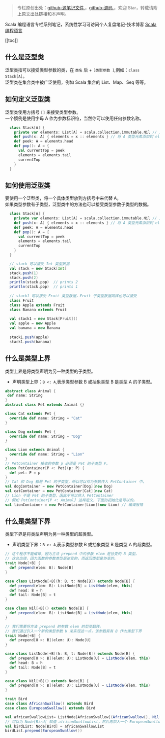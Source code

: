 > 专栏原创出处：[github-源笔记文件 ](https://github.com/GourdErwa/review-notes/tree/master/language/scala-basis) ，[github-源码 ](https://github.com/GourdErwa/scala-advanced/tree/master/scala-base/src/main/scala/com/gourd/scala/base/)，欢迎 Star，转载请附上原文出处链接和本声明。

Scala 编程语言专栏系列笔记，系统性学习可访问个人复盘笔记-技术博客 [Scala 编程语言 ](https://review-notes.top/language/scala-basis/)

[[toc]]  
## 什么是泛型类
泛型类指可以接受类型参数的类，在 `类名` 后 + `[类型参数 ]`,例如：`class Stack[A]`。  
泛型类在集合类中被广泛使用，例如 Scala 集合的 List、Map、Seq 等等。
## 如何定义泛型类
泛型类使用方括号 `[]` 来接受类型参数。  
一个惯例是使用字母 A 作为参数标识符，当然你可以使用任何参数名称。
```scala
  class Stack[A] {
    private var elements: List[A] = scala.collection.immutable.Nil // 只可以存放 A 类型的元素
    def push(x: A) { elements = x :: elements } // 将 A 类型元素添加到 elements 头部，生成新的集合
    def peek: A = elements.head
    def pop(): A = {
      val currentTop = peek
      elements = elements.tail
      currentTop
    }
  }
```
## 如何使用泛型类
要使用一个泛型类，将一个具体类型放到方括号中来代替 A。  
如果类型参数有子类型，泛型类中的方法也可以接受类型参数子类型的数据。
```scala
  class Stack[A] {
    private var elements: List[A] = scala.collection.immutable.Nil // 只可以存放 A 类型的元素
    def push(x: A) { elements = x :: elements } // 将 A 类型元素添加到 elements 头部，生成新的集合
    def peek: A = elements.head
    def pop(): A = {
      val currentTop = peek
      elements = elements.tail
      currentTop
    }
  }

  // stack 可以接受 Int 类型数据
  val stack = new Stack[Int]
  stack.push(1)
  stack.push(2)
  println(stack.pop)  // prints 2
  println(stack.pop)  // prints 1
  
  // stack1 可以接受 Fruit 类型数据，Fruit 子类型数据同样也可以接受
  class Fruit
  class Apple extends Fruit
  class Banana extends Fruit
 
  val stack1 = new Stack[Fruit]()
  val apple = new Apple
  val banana = new Banana
  
  stack1.push(apple)
  stack1.push(banana)
```
## 什么是类型上界
类型上界是将类型声明为另一种类型的子类型。  
* 声明类型上界：`B <: A`,表示类型参数 B 或抽象类型 B 是类型 A 的子类型。
```scala
abstract class Animal {
 def name: String
}
abstract class Pet extends Animal {}

class Cat extends Pet {
  override def name: String = "Cat"
}

class Dog extends Pet {
  override def name: String = "Dog"
}

class Lion extends Animal {
  override def name: String = "Lion"
}
// PetContainer 接收的参数 p 必须是 Pet 的子类型 P。
class PetContainer[P <: Pet](p: P) {
  def pet: P = p
}
// Cat 和 Dog 都是 Pet 的子类型，所以可以作为参数传入 PetContainer 中。
val dogContainer = new PetContainer[Dog](new Dog)
val catContainer = new PetContainer[Cat](new Cat)
// Lion 不是 Pet 的子类型，因此不可以传入 PetContainer
// 假如 PetContainer[P <: Animal] 这样定义，下面的初始化是可以的。
val lionContainer = new PetContainer[Lion](new Lion) // 编译报错
```
## 什么是类型下界
类型下界是将类型声明为另一种类型的超类型。  
* 声明类型下界：`B >: A`,表示类型参数 B 或抽象类型 B 是类型 A 的超类型。
```scala
// 这个程序不能编译，因为方法 prepend 中的参数 elem 是协变的 B 类型。 
// 这会出错，因为函数的参数类型是逆变的，而返回类型是协变的。
trait Node[+B] {
  def prepend(elem: B): Node[B]
}

case class ListNode[+B](h: B, t: Node[B]) extends Node[B] {
  def prepend(elem: B): ListNode[B] = ListNode(elem, this)
  def head: B = h
  def tail: Node[B] = t
}

case class Nil[+B]() extends Node[B] {
  def prepend(elem: B): ListNode[B] = ListNode(elem, this)
}

// 我们需要将方法 prepend 的参数 elem 的型变翻转。 
// 我们通过引入一个新的类型参数 U 来实现这一点，该参数具有 B 作为类型下界
trait Node[+B] {
  def prepend[U >: B](elem: U): Node[U]
}

case class ListNode[+B](h: B, t: Node[B]) extends Node[B] {
  def prepend[U >: B](elem: U): ListNode[U] = ListNode(elem, this)
  def head: B = h
  def tail: Node[B] = t
}

case class Nil[+B]() extends Node[B] {
  def prepend[U >: B](elem: U): ListNode[U] = ListNode(elem, this)
}

trait Bird
case class AfricanSwallow() extends Bird
case class EuropeanSwallow() extends Bird

val africanSwallowList= ListNode[AfricanSwallow](AfricanSwallow(), Nil())
// 可以为 Node[Bird] 赋值 africanSwallowList，然后再加入一个 EuropeanSwallow。
val birdList: Node[Bird] = africanSwallowList
birdList.prepend(EuropeanSwallow())
```